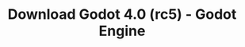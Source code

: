 ---
# Generated by /tools/generators/src/download_archive_generator !!! do not edit by hand !!!
title: 'Download Godot 4.0 (rc5) - Godot Engine'
type: 'download/archive'
name: '4.0'
flavor: 'rc5'
release_date: '2023-02-24T03:00:00-00:00'
release_notes: 'article/release-candidate-godot-4-0-rc-5/'
primaryPlatforms:
  - 'android.apk'
  - 'linux.64'
  - 'macos.universal'
  - 'windows.64'
  - 'web'
  - 'templates'
links:
  android.apk:
    name: 'android.apk'
    title: 'Android'
    caption: 'APK Universal (ARM64 + ARMv7 + x86_64 + x86)'
    tags:
      - 'APK download'
      - 'ARM64/v7'
      - 'x86 (64 & 32 bit)'
    hosts:
      github_builds:
        regular: 'https://github.com/godotengine/godot-builds/releases/download/4.0-rc5/Godot_v4.0-rc5_android_editor.apk'
        mono: '#'
      github:
        regular: 'https://github.com/godotengine/godot/releases/download/4.0-rc5/Godot_v4.0-rc5_android_editor.apk'
        mono: '#'
  linux.64:
    name: 'linux.64'
    title: 'Linux'
    caption: 'Padrão (x86_64)'
    tags:
      - '64 bit'
    hosts:
      github_builds:
        regular: 'https://github.com/godotengine/godot-builds/releases/download/4.0-rc5/Godot_v4.0-rc5_linux.x86_64.zip'
        mono: 'https://github.com/godotengine/godot-builds/releases/download/4.0-rc5/Godot_v4.0-rc5_mono_linux_x86_64.zip'
      github:
        regular: 'https://github.com/godotengine/godot/releases/download/4.0-rc5/Godot_v4.0-rc5_linux.x86_64.zip'
        mono: 'https://github.com/godotengine/godot/releases/download/4.0-rc5/Godot_v4.0-rc5_mono_linux_x86_64.zip'
  macos.universal:
    name: 'macos.universal'
    title: 'macOS'
    caption: 'Universal (x86_64 + Silício da Apple)'
    tags:
      - 'Intel/Apple Silicon'
      - '64 bit'
    hosts:
      github_builds:
        regular: 'https://github.com/godotengine/godot-builds/releases/download/4.0-rc5/Godot_v4.0-rc5_macos.universal.zip'
        mono: 'https://github.com/godotengine/godot-builds/releases/download/4.0-rc5/Godot_v4.0-rc5_mono_macos.universal.zip'
      github:
        regular: 'https://github.com/godotengine/godot/releases/download/4.0-rc5/Godot_v4.0-rc5_macos.universal.zip'
        mono: 'https://github.com/godotengine/godot/releases/download/4.0-rc5/Godot_v4.0-rc5_mono_macos.universal.zip'
  windows.64:
    name: 'windows.64'
    title: 'Windows'
    caption: 'Padrão (x86_64)'
    tags:
      - '64 bit'
    hosts:
      github_builds:
        regular: 'https://github.com/godotengine/godot-builds/releases/download/4.0-rc5/Godot_v4.0-rc5_win64.exe.zip'
        mono: 'https://github.com/godotengine/godot-builds/releases/download/4.0-rc5/Godot_v4.0-rc5_mono_win64.zip'
      github:
        regular: 'https://github.com/godotengine/godot/releases/download/4.0-rc5/Godot_v4.0-rc5_win64.exe.zip'
        mono: 'https://github.com/godotengine/godot/releases/download/4.0-rc5/Godot_v4.0-rc5_mono_win64.zip'
  web:
    name: 'web'
    title: 'Editor Web'
    caption: ''
    tags:
      - 'Self-hosted'
      - 'Cross-platform'
    hosts:
      github_builds:
        regular: 'https://github.com/godotengine/godot-builds/releases/download/4.0-rc5/Godot_v4.0-rc5_web_editor.zip'
        mono: '#'
      github:
        regular: 'https://github.com/godotengine/godot/releases/download/4.0-rc5/Godot_v4.0-rc5_web_editor.zip'
        mono: '#'
  linux.arm64:
    name: 'linux.arm64'
    title: 'Linux'
    caption: 'Padrão (ARM64)'
    tags:
      - 'ARM64'
      - '64 bit'
    hosts:
      github_builds:
        regular: 'https://github.com/godotengine/godot-builds/releases/download/4.0-rc5/Godot_v4.0-rc5_linux.arm64.zip'
        mono: 'https://github.com/godotengine/godot-builds/releases/download/4.0-rc5/Godot_v4.0-rc5_mono_linux_arm64.zip'
      github:
        regular: 'https://github.com/godotengine/godot/releases/download/4.0-rc5/Godot_v4.0-rc5_linux.arm64.zip'
        mono: 'https://github.com/godotengine/godot/releases/download/4.0-rc5/Godot_v4.0-rc5_mono_linux_arm64.zip'
  linux.32:
    name: 'linux.32'
    title: 'Linux'
    caption: 'Padrão (x86)'
    tags:
      - '32 bit'
    hosts:
      github_builds:
        regular: 'https://github.com/godotengine/godot-builds/releases/download/4.0-rc5/Godot_v4.0-rc5_linux.x86_32.zip'
        mono: 'https://github.com/godotengine/godot-builds/releases/download/4.0-rc5/Godot_v4.0-rc5_mono_linux_x86_32.zip'
      github:
        regular: 'https://github.com/godotengine/godot/releases/download/4.0-rc5/Godot_v4.0-rc5_linux.x86_32.zip'
        mono: 'https://github.com/godotengine/godot/releases/download/4.0-rc5/Godot_v4.0-rc5_mono_linux_x86_32.zip'
  linux.arm32:
    name: 'linux.arm32'
    title: 'Linux'
    caption: 'Padrão (ARM32)'
    tags:
      - 'ARM32'
      - '32 bit'
    hosts:
      github_builds:
        regular: 'https://github.com/godotengine/godot-builds/releases/download/4.0-rc5/Godot_v4.0-rc5_linux.arm32.zip'
        mono: 'https://github.com/godotengine/godot-builds/releases/download/4.0-rc5/Godot_v4.0-rc5_mono_linux_arm32.zip'
      github:
        regular: 'https://github.com/godotengine/godot/releases/download/4.0-rc5/Godot_v4.0-rc5_linux.arm32.zip'
        mono: 'https://github.com/godotengine/godot/releases/download/4.0-rc5/Godot_v4.0-rc5_mono_linux_arm32.zip'
  windows.32:
    name: 'windows.32'
    title: 'Windows'
    caption: 'Padrão (x86)'
    tags:
      - '32 bit'
    hosts:
      github_builds:
        regular: 'https://github.com/godotengine/godot-builds/releases/download/4.0-rc5/Godot_v4.0-rc5_win32.exe.zip'
        mono: 'https://github.com/godotengine/godot-builds/releases/download/4.0-rc5/Godot_v4.0-rc5_mono_win32.zip'
      github:
        regular: 'https://github.com/godotengine/godot/releases/download/4.0-rc5/Godot_v4.0-rc5_win32.exe.zip'
        mono: 'https://github.com/godotengine/godot/releases/download/4.0-rc5/Godot_v4.0-rc5_mono_win32.zip'
  aar_library:
    name: 'aar_library'
    title: 'Biblioteca de AAR'
    caption: ''
    tags:
      - 'Android plugins'
      - 'Java'
      - 'Kotlin'
    hosts:
      github_builds:
        regular: 'https://github.com/godotengine/godot-builds/releases/download/4.0-rc5/godot-lib.4.0.rc5.template_release.aar'
        mono: '#'
      github:
        regular: 'https://github.com/godotengine/godot/releases/download/4.0-rc5/godot-lib.4.0.rc5.template_release.aar'
        mono: '#'
  templates:
    name: 'templates'
    title: 'Modelos de exportação'
    caption: ''
    tags:
      - 'Utilizado para exportar os seus jogos para todas as plataformas suportadas'
    hosts:
      github_builds:
        regular: 'https://github.com/godotengine/godot-builds/releases/download/4.0-rc5/Godot_v4.0-rc5_export_templates.tpz'
        mono: 'https://github.com/godotengine/godot-builds/releases/download/4.0-rc5/Godot_v4.0-rc5_mono_export_templates.tpz'
      github:
        regular: 'https://github.com/godotengine/godot/releases/download/4.0-rc5/Godot_v4.0-rc5_export_templates.tpz'
        mono: 'https://github.com/godotengine/godot/releases/download/4.0-rc5/Godot_v4.0-rc5_mono_export_templates.tpz'
---